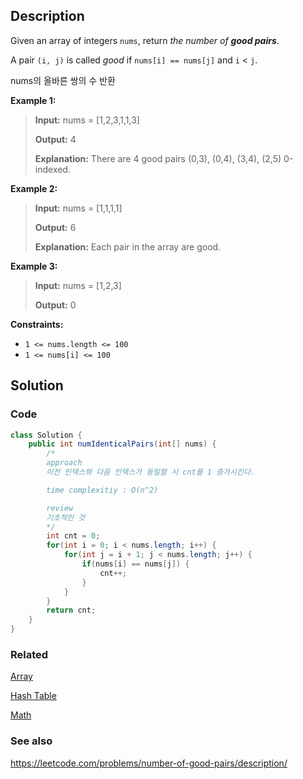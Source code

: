 ## Description
Given an array of integers `nums`, return _the number of **good pairs**_.

A pair `(i, j)` is called _good_ if `nums[i] == nums[j]` and `i` < `j`.

nums의 올바른 쌍의 수 반환

**Example 1:**

> **Input:** nums = \[1,2,3,1,1,3]
> 
> **Output:** 4
> 
> **Explanation:** There are 4 good pairs (0,3), (0,4), (3,4), (2,5) 0-indexed.

**Example 2:**

> **Input:** nums = \[1,1,1,1]
> 
> **Output:** 6
> 
> **Explanation:** Each pair in the array are good.
 
**Example 3:**
> **Input:** nums = [1,2,3]
> 
> **Output:** 0
 
**Constraints:**

- `1 <= nums.length <= 100`
- `1 <= nums[i] <= 100`

## Solution
### Code
```java
class Solution {
    public int numIdenticalPairs(int[] nums) {
        /*
        approach
        이전 인덱스와 다음 인덱스가 동일할 시 cnt를 1 증가시킨다.

        time complexitiy : O(n^2)

        review
        기초적인 것
        */
        int cnt = 0;
        for(int i = 0; i < nums.length; i++) {
            for(int j = i + 1; j < nums.length; j++) {
                if(nums[i] == nums[j]) {
                    cnt++;
                }
            }
        }
        return cnt;
    }
}
```

### Related
[Array](/Data-Structure/Array.md)

[Hash Table](/Data-Structure/Hash-Table.md)

[Math](/Java/Math-class.md)

### See also

https://leetcode.com/problems/number-of-good-pairs/description/